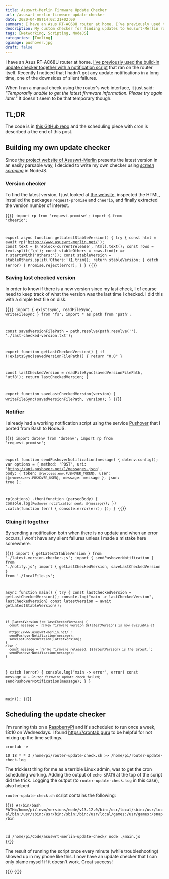 ```yaml
---
title: Asuswrt-Merlin Firmware Update Checker
url: /asuswrt-merlin-firmware-update-checker
date: 2020-04-08T14:02:21+02:00
summary: I have an Asus RT-AC68U router at home. I’ve previously used the build-in update checker together with a notification script that ran on the router itself. Recently I noticed that I hadn’t got any update notifications in a long time, one of the downsides of silent failures. This is my custom code that looks for updates.
description: My custom checker for finding updates to Asuswrt-Merlin router firmware. I describe the code and how it's scheduled to run.
tags: [Networking, Scripting, NodeJS]
categories: [Tooling]
ogimage: pushover.jpg
draft: false
---
```


I have an Asus RT-AC68U router at home. [I've previously used the build-in update checker together with a notification script][3] that ran on the router itself. Recently I noticed that I hadn't got any update notifications in a long time, one of the downsides of silent failures. 

When I ran a manual check using the router's web interface, it just said: _"Temporarily unable to get the latest firmware information. Please try again later."_ It doesn't seem to be that temporary though.

## TL;DR

The code is in [this GitHub repo][2] and the scheduling piece with cron is described a the end of this post.

## Building my own update checker

Since [the project website of Asuswrt-Merlin][4] presents the latest version in an easily parsable way, I decided to write my own checker using _[screen scraping][5]_ in NodeJS.

### Version checker

To find the latest version, I just looked at [the website][4], inspected the HTML, installed the packages `request-promise` and `cheerio`, and finally extracted the version number of interest.

{{<code javascript>}}
import rp from 'request-promise';
import $ from 'cheerio';

export async function getLatestStableVersion() {
  try {
    const html = await rp('https://www.asuswrt-merlin.net/');
    const text = $('#block-currentrelease', html).text();
    const rows = text.split('\n');
    const stableOthers = rows.find(r => r.startsWith('Others:'));
    const stableVersion = stableOthers.split('Others:')[1].trim();
    return stableVersion;
  }
  catch (error) {
    Promise.reject(error);
  }
}
{{</code>}}

### Saving last checked version

In order to know if there is a new version since my last check, I of course need to keep track of what the version was the last time I checked. I did this with a simple text file on disk.

{{<code javascript>}}
import { existsSync, readFileSync, writeFileSync } from 'fs';
import * as path from 'path';

const savedVersionFilePath = path.resolve(path.resolve(''), './last-checked-version.txt');

export function getLastCheckedVersion() {
  if (!existsSync(savedVersionFilePath)) {
    return "0.0"
  }
  
  const lastCheckedVersion = readFileSync(savedVersionFilePath, 'utf8');
  return lastCheckedVersion;
}

export function saveLastCheckedVersion(version) {
  writeFileSync(savedVersionFilePath, version);
}
{{</code>}}

### Notifier

I already had a working notification script using the service [Pushover][7] that I ported from Bash to NodeJS.

{{<code javascript>}}
import dotenv from 'dotenv';
import rp from 'request-promise';

export function sendPushoverNotification(message) {
  dotenv.config();
  var options = {
    method: 'POST',
    uri: 'https://api.pushover.net/1/messages.json',
    body: {
      token: `${process.env.PUSHOVER_TOKEN}`,
      user: `${process.env.PUSHOVER_USER}`,
      message: message
    },
    json: true
  };

  rp(options)
    .then(function (parsedBody) {
      console.log(`Pushover notification sent: ${message}`);
    })
    .catch(function (err) {
      console.error(err);
    });
  }
{{</code>}}

### Gluing it together

By sending a notification both when there is no update and when an error occurs, I won't have any silent failures unless I made a mistake here somewhere. 

{{<code javascript>}}
import { getLatestStableVersion } from './latest-version-checker.js';
import { sendPushoverNotification } from './notify.js';
import { getLastCheckedVersion, saveLastCheckedVersion } from './localFile.js';

async function main() {
  try {
    const lastCheckedVersion = getLastCheckedVersion();
    console.log("main -> lastCheckedVersion", lastCheckedVersion)
    const latestVersion = await getLatestStableVersion();
    
    if (latestVersion !== lastCheckedVersion) {
      const message = `🔔 New firmware version ${latestVersion} is now available at 
      
      https://www.asuswrt-merlin.net/`;
      sendPushoverNotification(message);
      saveLastCheckedVersion(latestVersion);
    }
    else {
      const message = `🤷‍♂️ No firmware released. ${latestVersion} is the latest.`;
      sendPushoverNotification(message);
    }
  } catch (error) {
    console.log("main -> error", error)
    const message = `⚠️ Router firmware update check failed`;
    sendPushoverNotification(message);
  }
}

main();
{{</code>}}

## Scheduling the update checker

I'm running this on a [RaspberryPi][8] and it's scheduled to run once a week, 18:10 on Wednesdays. I found https://crontab.guru to be helpful for not mixing up the time settings.

`crontab -e`

```
10 18 * * 3 /home/pi/router-update-check.sh >> /home/pi/router-update-check.log
```

The trickiest thing for me as a terrible Linux admin, was to get the cron scheduling working. Adding the output of `echo $PATH` at the top of the script did the trick. Logging the output (to `router-update-check.log` in this case), also helped.

`router-update-check.sh` script contains the following:

{{<code bash>}}
#!/bin/bash
PATH=/home/pi/.nvm/versions/node/v13.12.0/bin:/usr/local/sbin:/usr/local/bin:/usr/sbin:/usr/bin:/sbin:/bin:/usr/local/games:/usr/games:/snap/bin

cd /home/pi/Code/asuswrt-merlin-update-check/
node ./main.js
{{</code>}}

The result of running the script once every minute (while troubleshooting) showed up in my phone like this. I now have an update checker that I can only blame myself if it doesn't work. Great success!

{{<post-image image="pushover.jpg" alt="Pushover notifications on iOS" width="600">}}
{{</post-image>}}

[1]: https://crontab.guru/
[2]: https://github.com/henriksommerfeld/asuswrt-merlin-update-check
[3]: /firmware-update-notifications-for-my-asus-router
[4]: https://www.asuswrt-merlin.net/
[5]: https://en.wikipedia.org/wiki/Web_scraping
[6]: https://askubuntu.com/questions/23009/why-crontab-scripts-are-not-working
[7]: https://pushover.net/
[8]: https://www.raspberrypi.org/
[9]: https://pi-hole.net/